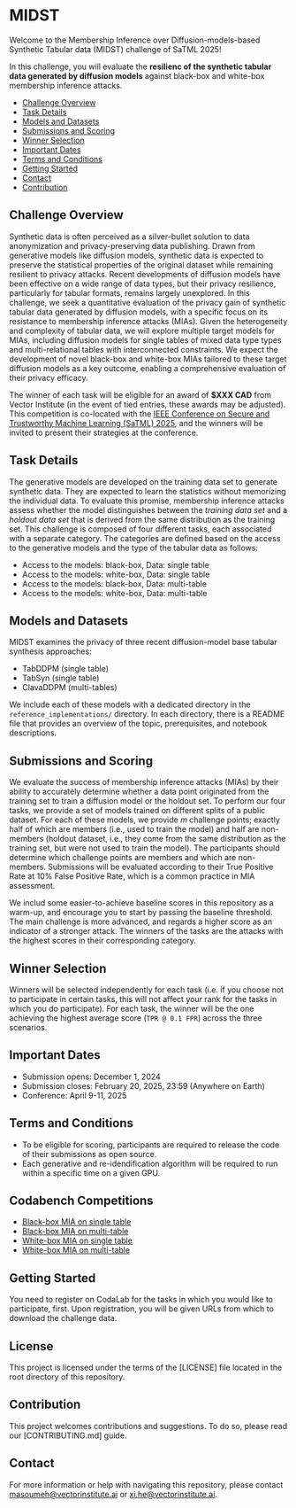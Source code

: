 # MIDST

Welcome to the Membership Inference over Diffusion-models-based Synthetic Tabular data (MIDST) challenge of SaTML 2025! 

In this challenge, you will evaluate the **resilienc of the synthetic tabular data generated by diffusion models** against black-box and white-box membership inference attacks.

* [Challenge Overview](#challenge-overview)
* [Task Details](#task-details)
* [Models and Datasets](#models-and-datasets)
* [Submissions and Scoring](#submissions-and-scoring)
* [Winner Selection](#winner-selection)
* [Important Dates](#important-dates)
* [Terms and Conditions](#terms-and-conditions)
* [Getting Started](#getting-started)
* [Contact](#contact)
* [Contribution](#contribution)

## Challenge Overview

Synthetic data is often perceived as a silver-bullet solution to data anonymization and privacy-preserving data publishing. Drawn from generative models like diffusion models, synthetic data is expected to preserve the statistical properties of the original dataset while remaining resilient to privacy attacks. Recent developments of diffusion models have been effective on a wide range of data types, but their privacy resilience, particularly for tabular formats, remains largely unexplored. In this challenge, we seek a quantitative evaluation of the privacy gain of synthetic tabular data generated by diffusion models, with a specific focus on its resistance to membership inference attacks (MIAs). Given the heterogeneity and complexity of tabular data, we will explore multiple target models for MIAs, including diffusion models for single tables of mixed data type types and multi-relational tables with interconnected constraints. We expect the development of novel black-box and white-box MIAs tailored to these target diffusion models as a key outcome, enabling a comprehensive evaluation of their privacy efficacy.

The winner of each task will be eligible for an award of **$XXX CAD** from Vector Institute (in the event of tied entries, these awards may be adjusted).
This competition is co-located with the [IEEE Conference on Secure and Trustworthy Machine Learning (SaTML) 2025](https://satml.org/), and the winners will be invited to present their strategies at the conference.

## Task Details

The generative models are developed on the training data set to generate synthetic data. They are expected to learn the statistics without memorizing the individual data. To evaluate this promise, membership inference attacks assess whether the model distinguishes between the _training data set_ and a _holdout data set_ that is derived from the same distribution as the training set. This challenge is composed of four different tasks, each associated with a separate category. The categories are defined based on the access to the generative models and the type of the tabular data as follows:
- Access to the models: black-box, Data: single table
- Access to the models: white-box, Data: single table
- Access to the models: black-box, Data: multi-table
- Access to the models: white-box, Data: multi-table

## Models and Datasets

MIDST examines the privacy of three recent diffusion-model base tabular synthesis approaches:
- TabDDPM (single table)
- TabSyn (single table)
- ClavaDDPM (multi-tables)
  
We include each of these models with a dedicated directory in the `reference_implementations/` directory. In each directory, there is a README file that provides an overview of the topic, prerequisites, and notebook descriptions.

## Submissions and Scoring

We evaluate the success of membership inference attacks (MIAs) by their ability to accurately determine whether a data point originated from the training set to train a diffusion model or the holdout set. To perform our four tasks, we provide a set of models trained on different splits of a public dataset. For each of these models, we provide _m_ challenge points; exactly half of which are members (i.e., used to train the model) and half are non-members (holdout dataset, i.e., they come from the same distribution as the training set, but were not used to train the model). The participants should determine which challenge points are members and which are non-members. Submissions will be evaluated according to their True Positive Rate at 10% False Positive Rate, which is a common practice in MIA assessment. 

We includ some easier-to-achieve baseline scores in this repository as a warm-up, and encourage you to start by passing the baseline threshold. The main challenge is more advanced, and regards a higher score as an indicator of a stronger attack. The winners of the tasks are the attacks with the highest scores in their corresponding category. 

## Winner Selection

Winners will be selected independently for each task (i.e. if you choose not to participate in certain tasks, this will not affect your rank for the tasks in which you do participate).
For each task, the winner will be the one achieving the highest average score (`TPR @ 0.1 FPR`) across the three scenarios.

## Important Dates

- Submission opens: December 1, 2024
- Submission closes: February 20, 2025, 23:59 (Anywhere on Earth)
- Conference: April 9-11, 2025
  
## Terms and Conditions
- To be eligible for scoring, participants are required to release the code of their submissions as open source.
- Each generative and re-idendification algorithm will be required to run within a specific time on a given GPU.

## Codabench Competitions

- [Black-box MIA on single table](https://...)
- [Black-box MIA on multi-table](https://...)
- [White-box MIA on single table](https://...)
- [White-box MIA on multi-table](https://...)

## Getting Started
You need to register on CodaLab for the tasks in which you would like to participate, first. Upon registration, you will be given URLs from which to download the challenge data.

## License
This project is licensed under the terms of the [LICENSE] file located in the root directory of this repository.

## Contribution
This project welcomes contributions and suggestions. To do so, please read our [CONTRIBUTING.md] guide.

## Contact
For more information or help with navigating this repository, please contact masoumeh@vectorinstitute.ai or xi.he@vectorinstitute.ai.
